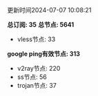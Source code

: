 更新时间2024-07-07 10:08:21

**总订阅: 35**
**总节点: 5641**
- vless节点: 33

**google ping有效节点: 313**
- v2ray节点: 220
- ss节点: 56
- trojan节点: 37

